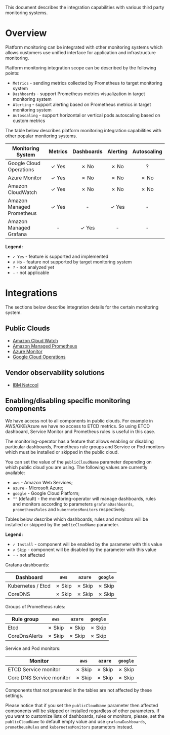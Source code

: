 This document describes the integration capabilities with various third party monitoring systems.

# Overview

Platform monitoring can be integrated with other monitoring systems which allows customers use unified interface for
application and infrastructure monitoring.

Platform monitoring integration scope can be described by the following points:

* `Metrics` - sending metrics collected by Prometheus to target monitoring system
* `Dashboards` - support Prometheus metrics visualization in target monitoring system
* `Alerting` - support alerting based on Prometheus metrics in target monitoring system
* `Autoscaling` - support horizontal or vertical pods autoscaling based on custom metrics

The table below describes platform monitoring integration capabilities with other popular monitoring systems.

| **Monitoring System**     | **Metrics** | **Dashboards** | **Alerting** | **Autoscaling** |
| ------------------------- | :---------: | :------------: | :----------: | :-------------: |
| Google Cloud Operations   |    ✓ Yes    |      ✗ No      |     ✗ No     |        ?        |
| Azure Monitor             |    ✓ Yes    |      ✗ No      |     ✗ No     |      ✗ No       |
| Amazon CloudWatch         |    ✓ Yes    |      ✗ No      |     ✗ No     |      ✗ No       |
| Amazon Managed Prometheus |    ✓ Yes    |       -        |    ✓ Yes     |        -        |
| Amazon Managed Grafana    |      -      |     ✓ Yes      |      -       |        -        |

**Legend:**

* `✓ Yes` - feature is supported and implemented
* `✗ No` - feature not supported by target monitoring system
* `?` - not analyzed yet
* `-` - not applicable

# Integrations

The sections below describe integration details for the certain monitoring system.

## Public Clouds

* [Amazon Cloud Watch](amazon-aws.md#aws-cloudwatch)
* [Amazon Managed Prometheus](amazon-aws.md#aws-managed-prometheus)
* [Azure Monitor](azure-monitor.md)
* [Google Cloud Operations](google-cloud.md)

## Vendor observability solutions

* [IBM Netcool](ibm-netcool.md)

## Enabling/disabling specific monitoring components

We have access not to all components in public clouds. For example in AWS/GKE/Azure we have no access to ETCD metrics.
So using ETCD dashboard, Service Monitor and Prometheus rules is useful in this case.

The monitoring-operator has a feature that allows enabling or disabling particular
dashboards, Prometheus rule groups and Service or Pod monitors which must be installed or skipped in the public cloud.

You can set the value of the `publicCloudName` parameter depending on which public cloud you are using.
The following values are currently available:

* `aws` - Amazon Web Services;
* `azure` - Microsoft Azure;
* `google` - Google Cloud Platform;
* `""` (default) - the monitoring-operator will manage dashboards, rules and monitors according to parameters
  `grafanaDashboards`, `prometheusRules` and `kubernetesMonitors` respectively.

Tables below describe which dashboards, rules and monitors will be installed or skipped by
the `publicCloudName` parameter.

**Legend:**

* `✓ Install` - component will be enabled by the parameter with this value
* `✗ Skip` - component will be disabled by the parameter with this value
* `-` - not affected

Grafana dashboards:

| **Dashboard**     | **`aws`** | **`azure`** | **`google`** |
|-------------------|:---------:|:-----------:|:------------:|
| Kubernetes / Etcd |  ✗ Skip   |   ✗ Skip    |    ✗ Skip    |
| CoreDNS           |  ✗ Skip   |   ✗ Skip    |    ✗ Skip    |

Groups of Prometheus rules:

| **Rule group** | **`aws`** | **`azure`** | **`google`** |
|----------------|:---------:|:-----------:|:------------:|
| Etcd           |  ✗ Skip   |   ✗ Skip    |    ✗ Skip    |
| CoreDnsAlerts  |  ✗ Skip   |   ✗ Skip    |    ✗ Skip    |

Service and Pod monitors:

| **Monitor**              | **`aws`** | **`azure`** | **`google`** |
|--------------------------|:---------:|:-----------:|:------------:|
| ETCD Service monitor     |  ✗ Skip   |   ✗ Skip    |    ✗ Skip    |
| Core DNS Service monitor |  ✗ Skip   |   ✗ Skip    |    ✗ Skip    |

Components that not presented in the tables are not affected by these settings.

Please notice that if you set the `publicCloudName` parameter then affected components will be skipped or
installed regardless of other parameters. If you want to customize lists of dashboards, rules or monitors, please, set
the `publicCloudName` to default empty value and use `grafanaDashboards`, `prometheusRules`
and `kubernetesMonitors` parameters instead.
